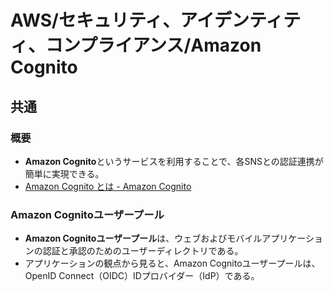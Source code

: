 # AWS/セキュリティ、アイデンティティ、コンプライアンス/Amazon Cognito

## 共通

### 概要

- **Amazon Cognito**というサービスを利用することで、各SNSとの認証連携が簡単に実現できる。
- [Amazon Cognito とは - Amazon Cognito](https://docs.aws.amazon.com/ja_jp/cognito/latest/developerguide/what-is-amazon-cognito.html)

### Amazon Cognitoユーザープール

- **Amazon Cognitoユーザープール**は、ウェブおよびモバイルアプリケーションの認証と承認のためのユーザーディレクトリである。
- アプリケーションの観点から見ると、Amazon Cognitoユーザープールは、OpenID Connect（OIDC）IDプロバイダー（IdP）である。
